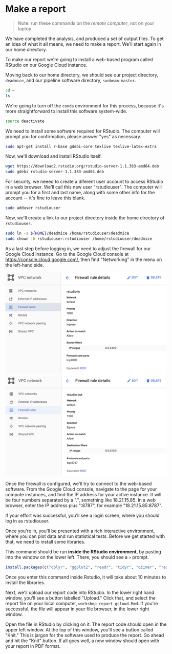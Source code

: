 # Make a report

> Note: run these commands on the *remote computer*, not on your
> laptop.

We have completed the analysis, and produced a set of output files.
To get an idea of what it all means, we need to make a report. We'll
start again in our home directory.

To make our report we're going to install a web-based program called
RStudio on our Google Cloud instance.

Moving back to our home directory, we should see our project
directory, `deadmice`, and our pipeline software directory,
`sunbeam-master`.

```bash
cd ~
ls
```

We're going to turn off the `conda` environment for this process,
because it's more straightforward to install this software
system-wide.

```bash
source deactivate
```

We need to install some software required for RStudio.  The computer
will prompt you for confirmation, please answer "yes" as necessary.

```bash
sudo apt-get install r-base gdebi-core texlive texlive-latex-extra
```

Now, we'll download and install RStudio itself.

```bash
wget https://download2.rstudio.org/rstudio-server-1.1.383-amd64.deb
sudo gdebi rstudio-server-1.1.383-amd64.deb
```

For security, we neeed to create a diferent user account to access
RStudio in a web browser.  We'll call this new user "rstudiouser".
The computer will prompt you for a first and last name, along with
some other info for the account -- it's fine to leave this blank.

```bash
sudo adduser rstudiouser
```

Now, we'll create a link to our project directory inside the home
directory of `rstudiouser`.

```bash
sudo ln -s ${HOME}/deadmice /home/rstudiouser/deadmice
sudo chown -h rstudiouser:rstudiouser /home/rstudiouser/deadmice
```

As a last step before logging in, we need to adjust the firewall for
our Google Cloud instance.  Go to the Google Cloud console at
https://console.cloud.google.com/, then find "Networking" in the menu
on the left-hand side.

![Incoming data firewall setting](rstudio-ingress.png)
![Outgoing data firewall setting](rstudio-egress.png)

Once the firewall is configured, we'll try to connect to the web-based
software.  From the Google Cloud console, navigate to the page for
your compute instances, and find the IP address for your active
instance.  It will be four numbers separated by a ".", something like
18.21.15.85.  In a web browser, enter the IP address plus ":8787", for
example "18.21.15.85:8787".

If your effort was successful, you'll see a login screen, where you
should log in as rstudiouser.

Once you're in, you'll be presented with a rich interactive
environment, where you can plot data and run statistical tests.
Before we get started with that, we need to install some libraries.

This command should be run **inside the RStudio environment**, by
pasting into the window on the lower left.  There, you should see a
`>` prompt.

```r
install.packages(c("dplyr", "ggplot2", "readr", "tidyr", "qiimer", "reshape2", "vegan", "ape", "scales"))
```

Once you enter this command inside Rstudio, it will take about 10
minutes to install the libraries.

Next, we'll upload our report code into RStudio.  In the lower right
hand window, you'll see a button labelled "Upload."  Click that, and
select the report file on your local computer,
`workshop_report_gcloud.Rmd`.  If you're successful, the file will
appear in your file browser, in the lower right window.

Open the file in RStudio by clicking on it.  The report code should
open in the upper left window. At the top of this window, you'll see a
button called "Knit."  This is jargon for the software used to produce
the report.  Go ahead and hit the "Knit" button.  If all goes well, a
new window should open with your report in PDF format.



